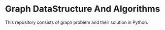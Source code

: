 # Graph DataStructure And Algorithms
 This repository consists of graph problem and their solution in Python.
